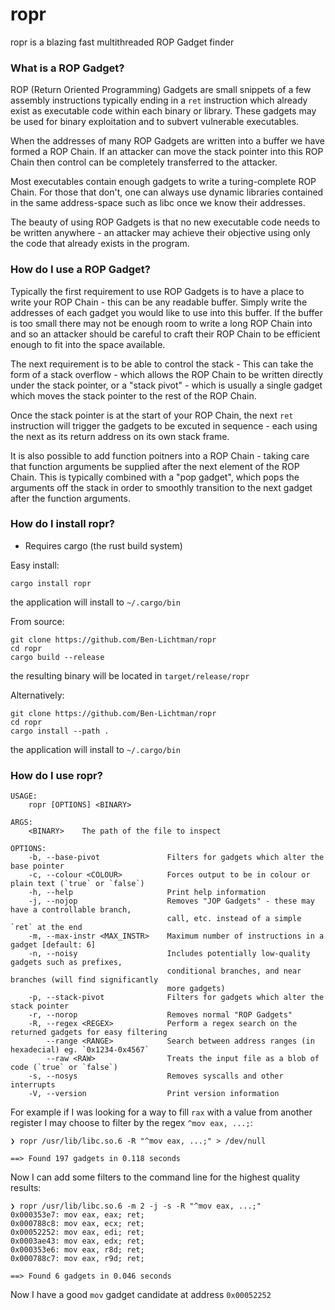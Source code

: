 # ropr

ropr is a blazing fast multithreaded ROP Gadget finder

### What is a ROP Gadget?

ROP (Return Oriented Programming) Gadgets are small snippets of a few assembly instructions typically ending in a `ret` instruction which already exist as executable code within each binary or library. These gadgets may be used for binary exploitation and to subvert vulnerable executables.

When the addresses of many ROP Gadgets are written into a buffer we have formed a ROP Chain. If an attacker can move the stack pointer into this ROP Chain then control can be completely transferred to the attacker.

Most executables contain enough gadgets to write a turing-complete ROP Chain. For those that don't, one can always use dynamic libraries contained in the same address-space such as libc once we know their addresses.

The beauty of using ROP Gadgets is that no new executable code needs to be written anywhere - an attacker may achieve their objective using only the code that already exists in the program.

### How do I use a ROP Gadget?

Typically the first requirement to use ROP Gadgets is to have a place to write your ROP Chain - this can be any readable buffer. Simply write the addresses of each gadget you would like to use into this buffer. If the buffer is too small there may not be enough room to write a long ROP Chain into and so an attacker should be careful to craft their ROP Chain to be efficient enough to fit into the space available.

The next requirement is to be able to control the stack - This can take the form of a stack overflow - which allows the ROP Chain to be written directly under the stack pointer, or a "stack pivot" - which is usually a single gadget which moves the stack pointer to the rest of the ROP Chain.

Once the stack pointer is at the start of your ROP Chain, the next `ret` instruction will trigger the gadgets to be excuted in sequence - each using the next as its return address on its own stack frame.

It is also possible to add function poitners into a ROP Chain - taking care that function arguments be supplied after the next element of the ROP Chain. This is typically combined with a "pop gadget", which pops the arguments off the stack in order to smoothly transition to the next gadget after the function arguments.

### How do I install ropr?

- Requires cargo (the rust build system)

Easy install:
```
cargo install ropr
```
the application will install to `~/.cargo/bin`

From source:
```
git clone https://github.com/Ben-Lichtman/ropr
cd ropr
cargo build --release
```
the resulting binary will be located in `target/release/ropr`

Alternatively:
```
git clone https://github.com/Ben-Lichtman/ropr
cd ropr
cargo install --path .
```
the application will install to `~/.cargo/bin`

### How do I use ropr?

```
USAGE:
    ropr [OPTIONS] <BINARY>

ARGS:
    <BINARY>    The path of the file to inspect

OPTIONS:
    -b, --base-pivot               Filters for gadgets which alter the base pointer
    -c, --colour <COLOUR>          Forces output to be in colour or plain text (`true` or `false`)
    -h, --help                     Print help information
    -j, --nojop                    Removes "JOP Gadgets" - these may have a controllable branch,
                                   call, etc. instead of a simple `ret` at the end
    -m, --max-instr <MAX_INSTR>    Maximum number of instructions in a gadget [default: 6]
    -n, --noisy                    Includes potentially low-quality gadgets such as prefixes,
                                   conditional branches, and near branches (will find significantly
                                   more gadgets)
    -p, --stack-pivot              Filters for gadgets which alter the stack pointer
    -r, --norop                    Removes normal "ROP Gadgets"
    -R, --regex <REGEX>            Perform a regex search on the returned gadgets for easy filtering
        --range <RANGE>            Search between address ranges (in hexadecial) eg. `0x1234-0x4567`
        --raw <RAW>                Treats the input file as a blob of code (`true` or `false`)
    -s, --nosys                    Removes syscalls and other interrupts
    -V, --version                  Print version information
```

For example if I was looking for a way to fill `rax` with a value from another register I may choose to filter by the regex `^mov eax, ...;`:

```
❯ ropr /usr/lib/libc.so.6 -R "^mov eax, ...;" > /dev/null

==> Found 197 gadgets in 0.118 seconds
```

Now I can add some filters to the command line for the highest quality results:

```
❯ ropr /usr/lib/libc.so.6 -m 2 -j -s -R "^mov eax, ...;"
0x000353e7: mov eax, eax; ret;
0x000788c8: mov eax, ecx; ret;
0x00052252: mov eax, edi; ret;
0x0003ae43: mov eax, edx; ret;
0x000353e6: mov eax, r8d; ret;
0x000788c7: mov eax, r9d; ret;

==> Found 6 gadgets in 0.046 seconds
```

Now I have a good `mov` gadget candidate at address `0x00052252`
